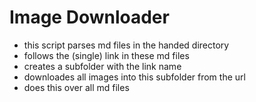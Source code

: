 # Image Downloader

- this script parses md files in the handed directory
- follows the (single) link in these md files
- creates a subfolder with the link name
- downloades all images into this subfolder from the url
- does this over all md files
